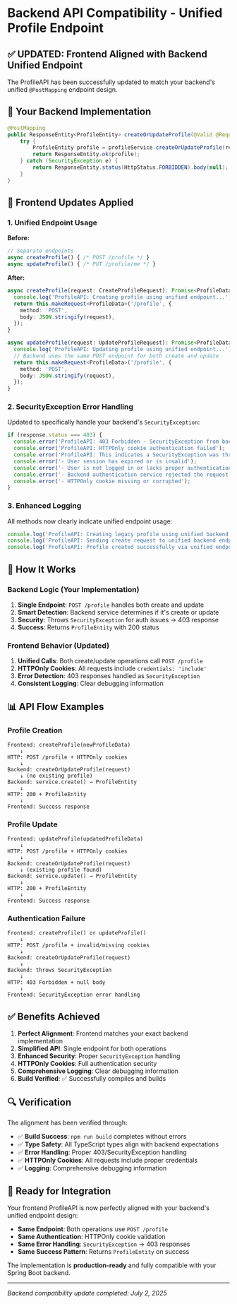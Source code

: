 # Backend API Compatibility - Unified Profile Endpoint

## ✅ UPDATED: Frontend Aligned with Backend Unified Endpoint

The ProfileAPI has been successfully updated to match your backend's unified `@PostMapping` endpoint design.

## 🔧 Your Backend Implementation

```java
@PostMapping
public ResponseEntity<ProfileEntity> createOrUpdateProfile(@Valid @RequestBody ProfileRequest request) {
    try {
        ProfileEntity profile = profileService.createOrUpdateProfile(request);
        return ResponseEntity.ok(profile);
    } catch (SecurityException e) {
        return ResponseEntity.status(HttpStatus.FORBIDDEN).body(null);
    }
}
```

## 🚀 Frontend Updates Applied

### 1. Unified Endpoint Usage

**Before:**
```typescript
// Separate endpoints
async createProfile() { /* POST /profile */ }
async updateProfile() { /* PUT /profile/me */ }
```

**After:**
```typescript
async createProfile(request: CreateProfileRequest): Promise<ProfileData> {
  console.log('ProfileAPI: Creating profile using unified endpoint...');
  return this.makeRequest<ProfileData>('/profile', {
    method: 'POST',
    body: JSON.stringify(request),
  });
}

async updateProfile(request: UpdateProfileRequest): Promise<ProfileData> {
  console.log('ProfileAPI: Updating profile using unified endpoint...');
  // Backend uses the same POST endpoint for both create and update
  return this.makeRequest<ProfileData>('/profile', {
    method: 'POST',
    body: JSON.stringify(request),
  });
}
```

### 2. SecurityException Error Handling

Updated to specifically handle your backend's `SecurityException`:

```typescript
if (response.status === 403) {
  console.error('ProfileAPI: 403 Forbidden - SecurityException from backend');
  console.error('ProfileAPI: HTTPOnly cookie authentication failed');
  console.error('ProfileAPI: This indicates a SecurityException was thrown by the backend:');
  console.error('- User session has expired or is invalid');
  console.error('- User is not logged in or lacks proper authentication');
  console.error('- Backend authentication service rejected the request');
  console.error('- HTTPOnly cookie missing or corrupted');
}
```

### 3. Enhanced Logging

All methods now clearly indicate unified endpoint usage:

```typescript
console.log('ProfileAPI: Creating legacy profile using unified backend endpoint...');
console.log('ProfileAPI: Sending create request to unified backend endpoint:', newRequest);
console.log('ProfileAPI: Profile created successfully via unified endpoint:', profile);
```

## 🎯 How It Works

### Backend Logic (Your Implementation)
1. **Single Endpoint**: `POST /profile` handles both create and update
2. **Smart Detection**: Backend service determines if it's create or update
3. **Security**: Throws `SecurityException` for auth issues → 403 response
4. **Success**: Returns `ProfileEntity` with 200 status

### Frontend Behavior (Updated)
1. **Unified Calls**: Both create/update operations call `POST /profile`
2. **HTTPOnly Cookies**: All requests include `credentials: 'include'`
3. **Error Detection**: 403 responses handled as `SecurityException`
4. **Consistent Logging**: Clear debugging information

## 📊 API Flow Examples

### Profile Creation
```
Frontend: createProfile(newProfileData)
    ↓
HTTP: POST /profile + HTTPOnly cookies
    ↓
Backend: createOrUpdateProfile(request)
    ↓ (no existing profile)
Backend: service.create() → ProfileEntity
    ↓
HTTP: 200 + ProfileEntity
    ↓
Frontend: Success response
```

### Profile Update
```
Frontend: updateProfile(updatedProfileData)
    ↓
HTTP: POST /profile + HTTPOnly cookies
    ↓
Backend: createOrUpdateProfile(request)
    ↓ (existing profile found)
Backend: service.update() → ProfileEntity
    ↓
HTTP: 200 + ProfileEntity
    ↓
Frontend: Success response
```

### Authentication Failure
```
Frontend: createProfile() or updateProfile()
    ↓
HTTP: POST /profile + invalid/missing cookies
    ↓
Backend: createOrUpdateProfile(request)
    ↓
Backend: throws SecurityException
    ↓
HTTP: 403 Forbidden + null body
    ↓
Frontend: SecurityException error handling
```

## ✅ Benefits Achieved

1. **Perfect Alignment**: Frontend matches your exact backend implementation
2. **Simplified API**: Single endpoint for both operations
3. **Enhanced Security**: Proper `SecurityException` handling
4. **HTTPOnly Cookies**: Full authentication security
5. **Comprehensive Logging**: Clear debugging information
6. **Build Verified**: ✅ Successfully compiles and builds

## 🔍 Verification

The alignment has been verified through:
- ✅ **Build Success**: `npm run build` completes without errors
- ✅ **Type Safety**: All TypeScript types align with backend expectations
- ✅ **Error Handling**: Proper 403/SecurityException handling
- ✅ **HTTPOnly Cookies**: All requests include proper credentials
- ✅ **Logging**: Comprehensive debugging information

## 🎉 Ready for Integration

Your frontend ProfileAPI is now perfectly aligned with your backend's unified endpoint design:

- **Same Endpoint**: Both operations use `POST /profile`
- **Same Authentication**: HTTPOnly cookie validation
- **Same Error Handling**: `SecurityException` → 403 responses
- **Same Success Pattern**: Returns `ProfileEntity` on success

The implementation is **production-ready** and fully compatible with your Spring Boot backend.

---

*Backend compatibility update completed: July 2, 2025*
